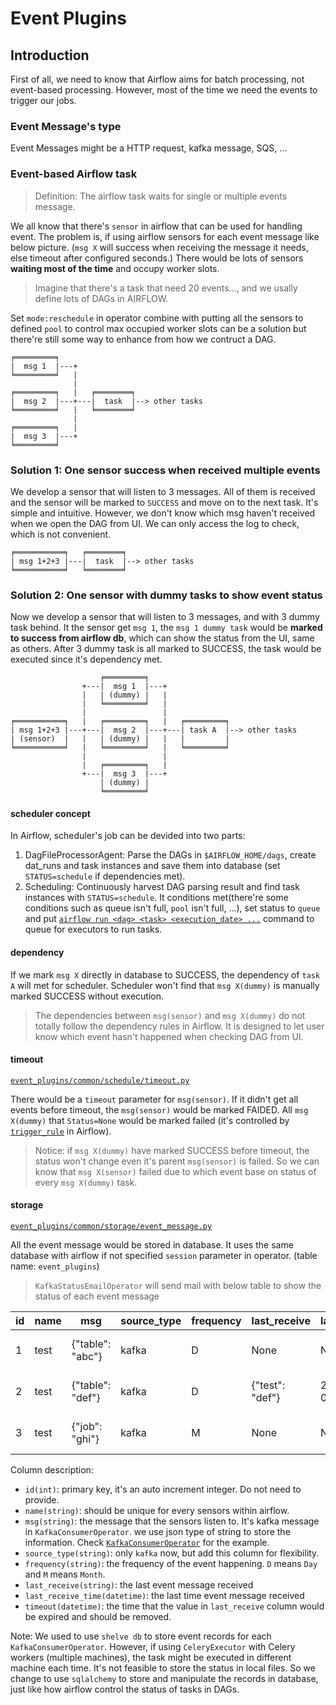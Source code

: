 # Event Plugins
## Introduction

First of all, we need to know that Airflow aims for batch processing, not event-based processing. However, most of the time we need the events to trigger our jobs.

### Event Message's type
Event Messages might be a HTTP request, kafka message, SQS, ...

### Event-based Airflow task
> Definition: The airflow task waits for single or multiple events message.

We all know that there's `sensor` in airflow that can be used for handling event. The problem is, if using airflow sensors for each event message like below picture. (`msg X` will success when receiving the message it needs, else timeout after configured seconds.) There would be lots of sensors **waiting most of the time** and occupy worker slots.
> Imagine that there's a task that need 20 events..., and we usally define lots of DAGs in AIRFLOW.

Set `mode:reschedule` in operator combine with putting all the sensors to defined `pool` to control max occupied worker slots can be a solution but there're still some way to enhance from how we contruct a DAG.
```
╒═════════╕
|  msg 1  |---+
╘═════════╛   |
              |
╒═════════╕   |   ╒════════╕
|  msg 2  |---+---|  task  |--> other tasks
╘═════════╛   |   ╘════════╛
              |
╒═════════╕   |
|  msg 3  |---+
╘═════════╛
```

### Solution 1: One sensor success when received multiple events
We develop a sensor that will listen to 3 messages. All of them is received and the sensor will be marked to `SUCCESS` and move on to the next task.
It's simple and intuitive. However, we don't know which msg haven't received when we open the DAG from UI. We can only access the log to check, which is not convenient.
```
╒═══════════╕   ╒════════╕
| msg 1+2+3 |---|  task  |--> other tasks
╘═══════════╛   ╘════════╛
```

### Solution 2: One sensor with dummy tasks to show event status
Now we develop a sensor that will listen to 3 messages, and with 3 dummy task behind. It the sensor get `msg 1`, the `msg 1 dummy task` would be **marked to success from airflow db**, which can show the status from the UI, same as others. After 3 dummy task is all marked to SUCCESS, the task would be executed since it's dependency met.
```
                    ╒═════════╕
                +---|  msg 1  |---+
                |   | (dummy) |   |
                |   ╘═════════╛   |
                |                 |
╒═══════════╕   |   ╒═════════╕   |   ╒═════════╕
| msg 1+2+3 |---+---|  msg 2  |---+---| task A  |--> other tasks
| (sensor)  |   |   | (dummy) |   |   |         |
╘═══════════╛   |   ╘═════════╛   |   ╘═════════╛
                |                 |
                |   ╒═════════╕   |
                +---|  msg 3  |---+
                    | (dummy) |
                    ╘═════════╛
```

#### scheduler concept
In Airflow, scheduler's job can be devided into two parts:
1. DagFileProcessorAgent: Parse the DAGs in `$AIRFLOW_HOME/dags`, create dat_runs and task instances and save them into database (set `STATUS=schedule` if dependencies met).
2. Scheduling: Continuously harvest DAG parsing result and find task instances with `STATUS=schedule`. It conditions met(there're some conditions such as queue isn't full, `pool` isn't full, ...), set status to `queue` and put [`airflow run <dag> <task> <execution_date> ...`](https://airflow.apache.org/cli.html#run) command to queue for executors to run tasks.

#### dependency
If we mark `msg X` directly in database to SUCCESS, the dependency of `task A` will met for scheduler. Scheduler won't find that `msg X(dummy)` is manually marked SUCCESS without execution.
> The dependencies between `msg(sensor)` and `msg X(dummy)` do not totally follow the dependency rules in Airflow. It is designed to let user know which event hasn't happened when checking DAG from UI.

#### timeout
[`event_plugins/common/schedule/timeout.py`](../plugins/event_plugins/common/schedule/timeout.py)

There would be a `timeout` parameter for `msg(sensor)`. If it didn't get all events before timeout, the `msg(sensor)` would be marked FAIDED. All `msg X(dummy)` that `Status=None` would be marked failed (it's controlled by [`trigger_rule`](http://airflow.apache.org/concepts.html#trigger-rules) in Airflow).
> Notice: if `msg X(dummy)` have marked SUCCESS before timeout, the status won't change even it's parent `msg(sensor)` is failed. So we can know that `msg X(sensor)` failed due to which event base on status of every `msg X(dummy)` task.

#### storage
[`event_plugins/common/storage/event_message.py`](../plugins/event_plugins/common/storage/event_message.py)

All the event message would be stored in database. It uses the same database with airflow if not specified `session` parameter in operator. (table name: `event_plugins`)
> `KafkaStatusEmailOperator` will send mail with below table to show the status of each event message

| id | name | msg             | source_type | frequency | last_receive    | last_receive_time   | timeout             |
|----|------|-----------------|-------------|-----------|-----------------|---------------------|---------------------|
| 1  | test | {"table": "abc"} | kafka       | D         | None            | None                | 2019-06-15 23:59:59 |
| 2  | test | {"table": "def"} | kafka       | D         | {"test": "def"} | 2019-06-15 08:00:00 | 2019-06-15 23:59:59 |
| 3  | test | {"job": "ghi"}   | kafka       | M         | None            | None                | 2019-06-30 23:59:59 |

Column description:
* `id(int)`: primary key, it's an auto increment integer. Do not need to provide.
* `name(string)`: should be unique for every sensors within airflow.
* `msg(string)`: the message that the sensors listen to. It's kafka message in `KafkaConsumerOperator`. we use json type of string to store the information. Check [`KafkaConsumerOperator`](kafka_consumer.md) for the example.
* `source_type(string)`: only `kafka` now, but add this column for flexibility.
* `frequency(string)`: the frequency of the event happening. `D` means `Day` and `M` means `Month`.
* `last_receive(string)`: the last event message received
* `last_receive_time(datetime)`: the last time event message received
* `timeout(datetime)`: the time that the value in `last_receive` column would be expired and should be removed.

Note: We used to use `shelve db` to store event records for each `KafkaConsumerOperator`. However, if using `CeleryExecutor` with Celery workers (multiple machines), the task might be executed in different machine each time. It's not feasible to store the status in local files. So we change to use `sqlalchemy` to store and manipulate the records in database, just like how airflow control the status of tasks in DAGs.
